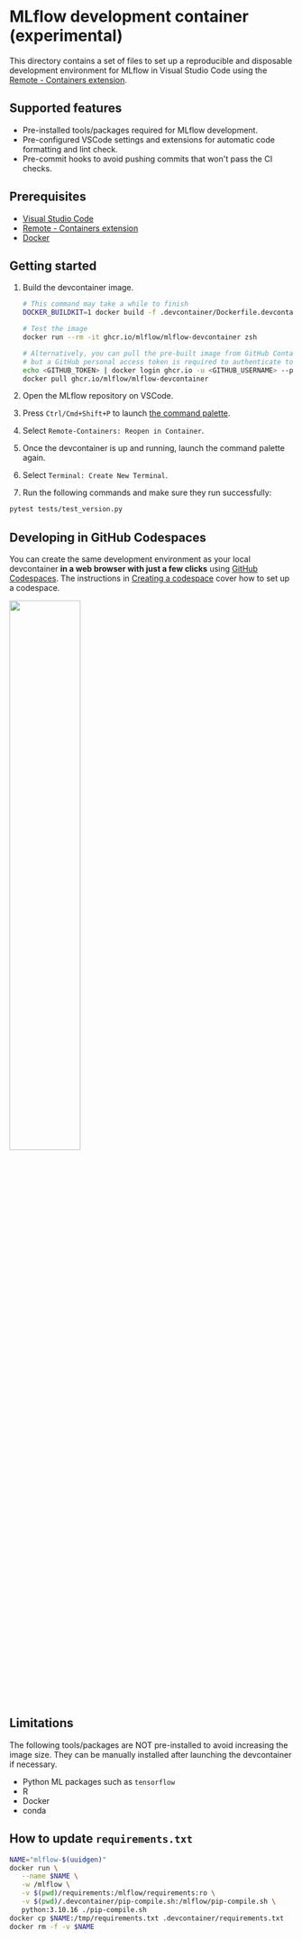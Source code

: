# MLflow development container (experimental)

This directory contains a set of files to set up a reproducible and disposable development environment for MLflow in Visual Studio Code using the [Remote - Containers extension](https://marketplace.visualstudio.com/items?itemName=ms-vscode-remote.remote-containers).

## Supported features

- Pre-installed tools/packages required for MLflow development.
- Pre-configured VSCode settings and extensions for automatic code formatting and lint check.
- Pre-commit hooks to avoid pushing commits that won't pass the CI checks.

## Prerequisites

- [Visual Studio Code](https://code.visualstudio.com/)
- [Remote - Containers extension](https://marketplace.visualstudio.com/items?itemName=ms-vscode-remote.remote-containers)
- [Docker](https://www.docker.com/)

## Getting started

1. Build the devcontainer image.

   ```bash
   # This command may take a while to finish
   DOCKER_BUILDKIT=1 docker build -f .devcontainer/Dockerfile.devcontainer -t ghcr.io/mlflow/mlflow-devcontainer .

   # Test the image
   docker run --rm -it ghcr.io/mlflow/mlflow-devcontainer zsh

   # Alternatively, you can pull the pre-built image from GitHub Container Registry,
   # but a GitHub personal access token is required to authenticate to ghcr.io:
   echo <GITHUB_TOKEN> | docker login ghcr.io -u <GITHUB_USERNAME> --password-stdin
   docker pull ghcr.io/mlflow/mlflow-devcontainer
   ```

2. Open the MLflow repository on VSCode.
3. Press `Ctrl/Cmd+Shift+P` to launch [the command palette](https://code.visualstudio.com/docs/getstarted/userinterface#_command-palette).
4. Select `Remote-Containers: Reopen in Container`.
5. Once the devcontainer is up and running, launch the command palette again.
6. Select `Terminal: Create New Terminal`.
7. Run the following commands and make sure they run successfully:

```bash
pytest tests/test_version.py
```

## Developing in GitHub Codespaces

You can create the same development environment as your local devcontainer **in a web browser with just a few clicks** using [GitHub Codespaces](https://github.com/features/codespaces). The instructions in [Creating a codespace](https://docs.github.com/en/codespaces/developing-in-codespaces/creating-a-codespace#creating-a-codespace) cover how to set up a codespace.

<img src="./images/codespace.png" width="50%">

## Limitations

The following tools/packages are NOT pre-installed to avoid increasing the image size. They can be manually installed after launching the devcontainer if necessary.

- Python ML packages such as `tensorflow`
- R
- Docker
- conda

## How to update `requirements.txt`

```bash
NAME="mlflow-$(uuidgen)"
docker run \
   --name $NAME \
   -w /mlflow \
   -v $(pwd)/requirements:/mlflow/requirements:ro \
   -v $(pwd)/.devcontainer/pip-compile.sh:/mlflow/pip-compile.sh \
   python:3.10.16 ./pip-compile.sh
docker cp $NAME:/tmp/requirements.txt .devcontainer/requirements.txt
docker rm -f -v $NAME
```

